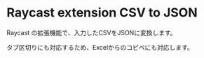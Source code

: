 # Raycast extension CSV to JSON

Raycast の拡張機能で、入力したCSVをJSONに変換します。

タブ区切りにも対応するため、Excelからのコピペにも対応します。
